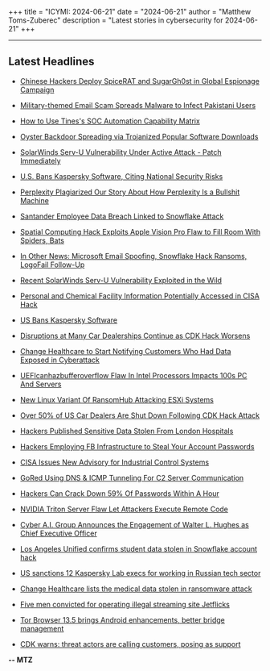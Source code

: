 +++
title = "ICYMI: 2024-06-21"
date = "2024-06-21"
author = "Matthew Toms-Zuberec"
description = "Latest stories in cybersecurity for 2024-06-21"
+++

---------------------------------------------------------------------------
## Latest Headlines
- [Chinese Hackers Deploy SpiceRAT and SugarGh0st in Global Espionage Campaign](https://thehackernews.com/2024/06/chinese-hackers-deploy-spicerat-and.html)

- [Military-themed Email Scam Spreads Malware to Infect Pakistani Users](https://thehackernews.com/2024/06/military-themed-emails-used-to-spread.html)

- [How to Use Tines's SOC Automation Capability Matrix](https://thehackernews.com/2024/02/how-to-use-tiness-soc-automation.html)

- [Oyster Backdoor Spreading via Trojanized Popular Software Downloads](https://thehackernews.com/2024/06/oyster-backdoor-spreading-via.html)

- [SolarWinds Serv-U Vulnerability Under Active Attack - Patch Immediately](https://thehackernews.com/2024/06/solarwinds-serv-u-vulnerability-under.html)

- [U.S. Bans Kaspersky Software, Citing National Security Risks](https://thehackernews.com/2024/06/us-bans-kaspersky-software-citing.html)

- [Perplexity Plagiarized Our Story About How Perplexity Is a Bullshit Machine](https://www.wired.com/story/perplexity-plagiarized-our-story-about-how-perplexity-is-a-bullshit-machine/)

- [Santander Employee Data Breach Linked to Snowflake Attack](https://www.securityweek.com/santander-employee-data-breach-linked-to-snowflake-attack/)

- [Spatial Computing Hack Exploits Apple Vision Pro Flaw to Fill Room With Spiders, Bats](https://www.securityweek.com/spatial-computing-hack-exploits-apple-vision-pro-flaw-to-fill-room-with-spiders-bats/)

- [In Other News: Microsoft Email Spoofing, Snowflake Hack Ransoms, LogoFail Follow-Up](https://www.securityweek.com/in-other-news-microsoft-email-spoofing-snowflake-hack-ransoms-logofail-follow-up/)

- [Recent SolarWinds Serv-U Vulnerability Exploited in the Wild](https://www.securityweek.com/recent-solarwinds-serv-u-vulnerability-exploited-in-the-wild/)

- [Personal and Chemical Facility Information Potentially Accessed in CISA Hack](https://www.securityweek.com/personal-and-facility-information-potentially-accessed-in-cisa-hack/)

- [US Bans Kaspersky Software](https://www.securityweek.com/us-bans-kaspersky-software/)

- [Disruptions at Many Car Dealerships Continue as CDK Hack Worsens](https://www.securityweek.com/disruptions-at-many-car-dealerships-continue-as-cdk-hack-worsens/)

- [Change Healthcare to Start Notifying Customers Who Had Data Exposed in Cyberattack](https://www.securityweek.com/change-healthcare-to-start-notifying-customers-who-had-data-exposed-in-cyberattack/)

- [UEFIcanhazbufferoverflow Flaw In Intel Processors Impacts 100s PC And Servers](https://cybersecuritynews.com/uefi-flaw-intel-impact/)

- [New Linux Variant Of RansomHub Attacking ESXi Systems](https://cybersecuritynews.com/new-linux-ransomhub-attacking-esxi/)

- [Over 50% of US Car Dealers Are Shut Down Following CDK Hack Attack](https://cybersecuritynews.com/cdk-hack-attack/)

- [Hackers Published Sensitive Data Stolen From London Hospitals](https://cybersecuritynews.com/nhs-hospital-attack/)

- [Hackers Employing FB Infrastructure to Steal Your Account Passwords](https://cybersecuritynews.com/hackers-steal-fb-steal-passwords/)

- [CISA Issues New Advisory for Industrial Control Systems](https://cybersecuritynews.com/cisa-advisory-ics/)

- [GoRed Using DNS & ICMP Tunneling For C2 Server Communication](https://cybersecuritynews.com/gored-dns-icmp-tunneling-c2-communication/)

- [Hackers Can Crack Down 59% Of Passwords Within A Hour](https://cybersecuritynews.com/hackers-crack-59-percent-passwords-hour/)

- [NVIDIA Triton Server Flaw Let Attackers Execute Remote Code](https://cybersecuritynews.com/nvidia-triton-server-flaw/)

- [Cyber A.I. Group Announces the Engagement of Walter L. Hughes as Chief Executive Officer](https://cybersecuritynews.com/cyber-a-i-group-announces-the-engagement-of-walter-l-hughes/)

- [Los Angeles Unified confirms student data stolen in Snowflake account hack](https://www.bleepingcomputer.com/news/security/los-angeles-unified-confirms-student-data-stolen-in-snowflake-account-hack/)

- [US sanctions 12 Kaspersky Lab execs for working in Russian tech sector](https://www.bleepingcomputer.com/news/security/us-sanctions-12-kaspersky-lab-execs-for-working-in-russian-tech-sector/)

- [Change Healthcare lists the medical data stolen in ransomware attack](https://www.bleepingcomputer.com/news/security/change-healthcare-lists-the-medical-data-stolen-in-ransomware-attack/)

- [Five men convicted for operating illegal streaming site Jetflicks](https://www.bleepingcomputer.com/news/legal/five-men-convicted-for-operating-illegal-streaming-site-jetflicks/)

- [Tor Browser 13.5 brings Android enhancements, better bridge management](https://www.bleepingcomputer.com/news/security/tor-browser-135-brings-android-enhancements-better-bridge-management/)

- [CDK warns: threat actors are calling customers, posing as support](https://www.bleepingcomputer.com/news/security/cdk-warns-threat-actors-are-calling-customers-posing-as-support/)

**-- MTZ**